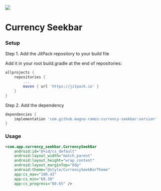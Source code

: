 [![](https://jitpack.io/v/magno-ramos/currency-seekbar.svg)](https://jitpack.io/#magno-ramos/currency-seekbar)

# Currency Seekbar

### Setup

Step 1. Add the JitPack repository to your build file

Add it in your root build.gradle at the end of repositories:

````gradle
allprojects {
	repositories {
		...
		maven { url 'https://jitpack.io' }
	}
}
````

Step 2. Add the dependency

	
````gradle
dependencies {
	implementation 'com.github.magno-ramos:currency-seekbar:version'
}
````


### Usage

```xml
<com.app.currency_seekbar.CurrencySeekBar
	android:id="@+id/cs_default"
	android:layout_width="match_parent"
	android:layout_height="wrap_content"
	android:layout_marginTop="8dp"
	android:theme="@style/CurrencySeekBarTheme"
	app:cs_max="100.43"
	app:cs_min="60.30"
	app:cs_progress="80.65" />
